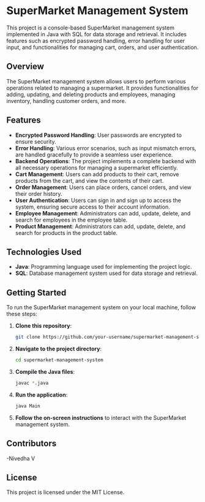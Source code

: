 # SuperMarket Management System

This project is a console-based SuperMarket management system implemented in Java with SQL for data storage and retrieval. It includes features such as encrypted password handling, error handling for user input, and functionalities for managing cart, orders, and user authentication.

## Overview

The SuperMarket management system allows users to perform various operations related to managing a supermarket. It provides functionalities for adding, updating, and deleting products and employees, managing inventory, handling customer orders, and more.

## Features

- **Encrypted Password Handling**: User passwords are encrypted to ensure security.
- **Error Handling**: Various error scenarios, such as input mismatch errors, are handled gracefully to provide a seamless user experience.
- **Backend Operations**: The project implements a complete backend with all necessary operations for managing a supermarket efficiently.
- **Cart Management**: Users can add products to their cart, remove products from the cart, and view the contents of their cart.
- **Order Management**: Users can place orders, cancel orders, and view their order history.
- **User Authentication**: Users can sign in and sign up to access the system, ensuring secure access to their account information.
- **Employee Management**: Administrators can add, update, delete, and search for employees in the employee table.
- **Product Management**: Administrators can add, update, delete, and search for products in the product table.

## Technologies Used

- **Java**: Programming language used for implementing the project logic.
- **SQL**: Database management system used for data storage and retrieval.

## Getting Started

To run the SuperMarket management system on your local machine, follow these steps:

1. **Clone this repository**:
    ```bash
    git clone https://github.com/your-username/supermarket-management-system.git
    ```

2. **Navigate to the project directory**:
    ```bash
    cd supermarket-management-system
    ```

3. **Compile the Java files**:
    ```bash
    javac *.java
    ```

4. **Run the application**:
    ```bash
    java Main
    ```

5. **Follow the on-screen instructions** to interact with the SuperMarket management system.

## Contributors

-Nivedha V

## License

This project is licensed under the MIT License.

